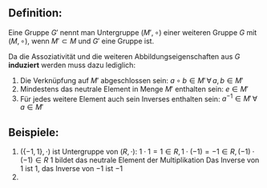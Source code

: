 ## Definition:
Eine Gruppe $G'$ nennt man Untergruppe $(M', \circ$) einer weiteren Gruppe $G$ mit $(M, \circ)$, wenn $M' \subset M$ und $G'$ eine Gruppe ist. 

Da die Assoziativität und die weiteren Abbildungseigenschaften aus $G$ **induziert** werden muss dazu lediglich:
1. Die Verknüpfung auf $M'$ abgeschlossen sein: $a \circ b \in M' \, \forall \, a,b \in M'$
2. Mindestens das neutrale Element in Menge $M'$ enthalten sein: $e \in M'$
3. Für jedes weitere Element auch sein Inverses enthalten sein: $a^{-1} \in M' \, \forall \, a \in M'$
## Beispiele:
1. $(\{-1, 1 \}, \cdot)$ ist Untergruppe von $(R, \cdot)$:
	$1 \cdot 1 = 1 \in R, 1 \cdot (-1) = -1 \in R, (-1) \cdot (-1) \in R$
	$1$ bildet das neutrale Element der Multiplikation
	Das Inverse von $1$ ist $1$, das Inverse von $-1$ ist $-1$ 
2. 